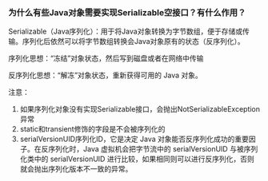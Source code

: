 ### 为什么有些Java对象需要实现Serializable空接口？有什么作用？

Serializable（Java序列化）：用于将Java对象转换为字节数组，便于存储或传输。序列化后依然可以将字节数组转换会Java对象原有的状态（反序列化）。

序列化思想：“冻结”对象状态，然后写到磁盘或者在网络中传输

反序列化思想：“解冻”对象状态，重新获得可用的 Java 对象。

注意：

1. 如果序列化对象没有实现Serializable接口，会抛出NotSerializableException异常
2. static和transient修饰的字段是不会被序列化的
3. serialVersionUID序列化ID，它是决定 Java 对象能否反序列化成功的重要因子。在反序列化时，Java 虚拟机会把字节流中的 serialVersionUID 与被序列化类中的 serialVersionUID 进行比较，如果相同则可以进行反序列化，否则就会抛出序列化版本不一致的异常。

